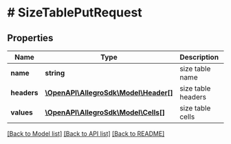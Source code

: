 # # SizeTablePutRequest

## Properties

Name | Type | Description | Notes
------------ | ------------- | ------------- | -------------
**name** | **string** | size table name |
**headers** | [**\OpenAPI\AllegroSdk\Model\Header[]**](Header.md) | size table headers |
**values** | [**\OpenAPI\AllegroSdk\Model\Cells[]**](Cells.md) | size table cells |

[[Back to Model list]](../../README.md#models) [[Back to API list]](../../README.md#endpoints) [[Back to README]](../../README.md)
